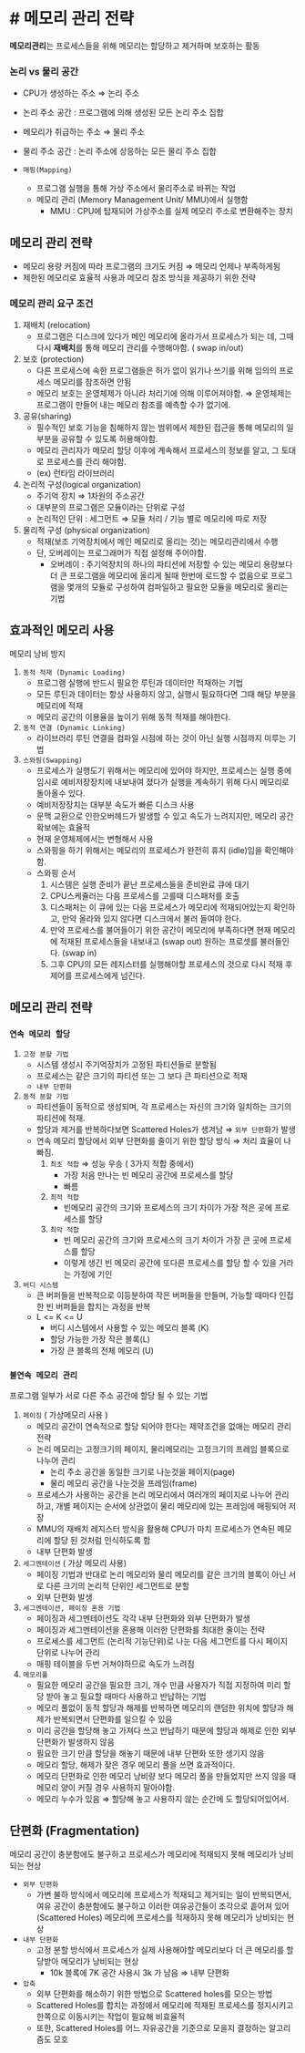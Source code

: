# # 메모리 관리 전략
**메모리관리**는 프로세스들을 위해 메모리는 할당하고 제거하며 보호하는 활동 


### 논리 vs 물리 공간
- CPU가 생성하는 주소 ⇒ 논리 주소
- 논리 주소 공간 : 프로그램에 의해 생성된 모든 논리 주소 집합
- 메모리가 취급하는 주소 ⇒ 물리 주소
- 물리 주소 공간 : 논리 주소에 상응하는 모든 물리 주소 집합

- `매핑(Mapping)`
	- 프로그램 실행을 통해 가상 주소에서 물리주소로 바뀌는 작업
	- 메모리 관리 (Memory Management Unit/ MMU)에서 실행함
		- MMU : CPU에 탑재되어 가상주소를 실제 메모리 주소로 변환해주는 장치

##  메모리 관리 전략
- 메모리 용량 커짐에 따라 프로그램의 크기도 커짐 ⇒ 메모리 언제나 부족하게됨
- 제한된 메모리로 효율적 사용과 메모리 참조 방식을 제공하기 위한 전략

### 메모리 관리 요구 조건
1. 재배치 (relocation)
	- 프로그램은 디스크에 있다가 메인 메모리에 올라가서 프로세스가 되는 데, 그때 다시 **재배치**를 통해 메모리 관리를 수행해야함. ( swap in/out)
2. 보호 (protection)
	- 다른 프로세스에 속한 프로그램들은 허가 없이 읽기나 쓰기를 위해 임의의 프로세스 메모리를 참조하면 안됨
	- 메모리 보호는 운영체제가 아니라 처리기에 의해 이루어져야함. ⇒ 운영체제는 프로그램이 만들어 내는 메모리 참조를 예측할 수가 없기에.
4. 공유(sharing)
	- 필수적인 보호 기능을 침해하지 않는 범위에서 제한된 접근을 통해 메모리의 일부분을 공유할 수 있도록 허용해야함.
	- 메모리 관리자가 메모리 할당 이후에 계속해서 프로세스의 정보를 알고, 그 토대로 프로세스를 관리 해야함. 
	- (ex) 런타임 라이브러리
5. 논리적 구성(logical organization)
	- 주기억 장치 ⇒ 1차원의 주소공간
	- 대부분의 프로그램은 모듈이라는 단위로 구성
	- 논리적인 단위 : 세그먼트 ⇒ 모듈 처리 / 기능 별로 메모리에 따로 저장
6. 물리적 구성 (physical organization)
	- 적재(보조 기억장치에서 메인 메모리로 올리는 것)는 메모리관리에서 수행
	- 단, 오버레이는 프로그래머가 직접 설정해 주어야함.
		- 오버레이 : 주기억장치의 하나의 파티션에 저장할 수 있는 메모리 용량보다 더 큰 프로그램을 메모리에 올리게 될때 한번에 로드할 수 없음으로 프로그램을 몇개의 모듈로 구성하여 컴파일하고 필요한 모듈을 메모리로 올리는 기법

## 효과적인 메모리 사용
 메모리 낭비 방지
1. `동적 적재 (Dynamic Loading)`
	- 프로그램 실행에 반드시 필요한 루틴과 데이터만 적재하는 기법
	- 모든 루틴과 데이터는 항상 사용하지 않고, 실행시 필요하다면 그때 해당 부분을 메모리에 적재
	- 메모리 공간의 이용율을 높이기 위해 동적 적재를 해야한다. 
2. `동적 연결 (Dynamic Linking)`
	- 라이브러리 루틴 연결을 컴파일 시점에 하는 것이 아닌 실행 시점까지 미루는 기법
3. `스와핑(Swapping)`
	- 프로세스가 실행도기 위해서는 메모리에 있어야 하지만, 프로세스는 실행 중에 임시로 예비저장장치에 내보내여 졌다가 실행을 계속하기 위해 다시 메모리로 돌아올수 있다.
	- 예비저장장치는 대부분 속도가 빠른 디스크 사용
	- 문맥 교환으로 인한오버헤드가 발생할 수 있고 속도가 느려지지만, 메모리 공간 확보에는 효율적
	- 현재 운영체제에서는 변형해서 사용
	- 스와핑을 하기 위해서는 메모리의 프로세스가 완전히 휴지 (idle)임을 확인해야함.
	- 스와핑 순서
		1. 시스템은 실행 준비가 끝난 프로세스들을 준비완료 큐에 대기
		2. CPU스케쥴러는 다음 프로세스를 고를때 디스패처를 호출
		3. 디스패처는 이 큐에 있는 다음 프로세스가 메모리에 적재되어있는지 확인하고, 만약 올라와 있지 않다면 디스크에서 불러 들여야 한다.
		4. 만약 프로세스를 불어들이기 위한 공간이 메모리에 부족하다면 현재 메모리에 적재된 프로세스들을 내보내고 (swap out) 원하는 프로셋를 불러들인다. (swap in) 
		5. 그후 CPU의 모든 레지스터를 실행해야할 프로세스의 것으로 다시 적재 후 제어를 프로세스에게 넘긴다.

## 메모리 관리 전략
### `연속 메모리 할당`
1. `고정 분할 기법`
	- 시스템 생성시 주기억장치가 고정된 파티션들로 분할됨
	- 프로세스는 같은 크기의 파티션 또는 그 보다 큰 파티션으로 적재
	-  `내부 단편화`
2. `동적 분할 기법`
	- 파티션들이 동적으로 생성되며, 각 프로세스는 자신의 크기와 일치하는 크기의 파티션에 적재.
	- 할당과 제거를 반복하다보면 Scattered Holes가 생겨남 ⇒ `외부 단편`화가 발생
	- 연속 메모리 할당에서 외부 단편화를 줄이기 위한 할당 방식 ⇒ 처리 효율이 나빠짐.
		1. `최초 적합` ⇒ 성능 우승 ( 3가지 적합 중에서) 
			- 가장 처음 만나는 빈 메모리 공간에 프로세스를 할당
			- 빠름
		2. `최적 적합`
			- 빈메모리 공간의 크기와 프로세스의 크기 차이가 가장 적은 곳에 프로세스를 할당 
		3. `최악 적합`
			- 빈 메모리 공간의 크기와 프로세스의 크기 차이가 가장 큰 곳에 프로세스를 할당
			- 이렇게 생긴 빈 메모리 공간에 또다른 프로세스를 할당 할 수 있을 거라는 가정에 기인
3. `버디 시스템`
	- 큰 버퍼들을 반복적으로 이등분하여 작은 버퍼들을 만들며, 가능할 때마다 인접한 빈 버퍼들을 합치는 과정을 반복
	- L <= K <= U
		- 버디 시스템에서 사용할 수 있는 메모리 블록 (K) 
		- 할당 가능한 가장 작은 블록(L)
		- 가장 큰 블록의 전체 메모리 (U)
### `불연속 메모리 관리`
프로그램 일부가 서로 다른 주소 공간에 할당 될 수 있는 기법
1. `페이징` ( 가상메모리 사용 )
	- 메모리 공간이 연속적으로 할당 되어야 한다는 제약조건을 없애는 메모리 관리 전략
	- 논리 메모리는 고정크기의 페이지, 물리메모리는 고정크기의 프레임 블록으로 나누어 관리
		- 논리 주소 공간을 동일한 크기로 나눈것을 페이지(page)
		- 물리 메모리 공간을 나눈것을 프레임(frame)
	- 프로세스가 사용하는 공간을 논리 메모리에서 여러개의 페이지로 나누어 관리 하고, 개별 페이지는 순서에 상관없이 물리 메모리에 있는 프레임에 매핑되어 저장
	- MMU의 재배치 레지스터 방식을 활용해 CPU가 마치 프로세스가 연속된 메모리에 할당 된 것처럼 인식하도록 함
	- 내부 단편화 발생
2. `세그멘테이션` ( 가상 메모리 사용)
	- 페이징 기법과 반대로 논리 메모리와 물리 메모리를 같은 크기의 블록이 아닌 서로 다른 크기의 논리적 단위인 세그먼트로 분할
	- 외부 단편화 발생
3. `세그멘테이션, 페이징 혼용 기법`
	- 페이징과 세그멘테이션도 각각 내부 단편화와 외부 단편화가 발생
	- 페이징과 세그멘테이션을 혼용해 이러한 단편화를 최대한 줄이는 전략
	- 프로세스를 세그먼트 (논리적 기능단위)로 나눈 다음 세그먼트를 다시 페이지 단위로 나누어 관리
	- 매핑 테이블을 두번 거쳐야하므로 속도가 느려짐
4. `메모리풀` 
	- 필요한 메모리 공간을 필요한 크기, 개수 만큼 사용자가 직접 지정하여 미리 할당 받아 놓고 필요할 때마다 사용하고 반납하는 기법
	- 메모리 풀없이 동적 할당과 해제를 반복하면 메모리의 랜덤한 위치에 할당과 해제가 반복되면서 단편화를 일으킬 수 있음 
	- 미리 공간을 할당해 놓고 가져다 쓰고 반납하기 때문에 할당과 해제로 인한 외부 단편화가 발생하지 않음
	- 필요한 크기 만큼 할당을 해놓기 때문에 내부 단편화 또한 생기지 않음
	- 메모리 할당, 해제가 잦은 경우 메모리 풀을 쓰면 효과적이다. 
	- 메모리 단편화로 인한 메모리 낭비량 보다 메모리 풀을 만들었지만 쓰지 않을 때 메모리 양이 커질 경우 사용하지 말아야함.
	- 메모리 누수가 있음 ⇒ 할당해 놓고 사용하지 않는 순간에 도 할당되어있어서.

## 단편화 (Fragmentation)
메모리 공간이 충분함에도 불구하고 프로세스가 메모리에 적재되지 못해 메모리가 낭비되는 현상
- `외부 단편화`
	- 가변 불하 방식에서 메모리에 프로세스가 적재되고 제거되는 일이 반복되면서, 여유 공간이 충분함에도 불구하고 이러한 여유공간들이 조각으로 흩어져 있어 (Scattered Holes) 메모리에 프로세스를 적재하지 못해 메모리가 낭비되는 현상
- `내부 단편화`
	- 고정 분할 방식에서 프로세스가 실제 사용해야할 메모리보다 더 큰 메모리를 할당받아 메모리가 낭비되는 현상
		- 10k 블록에 7K 공간 사용시 3k 가 남음 ⇒ 내부 단편화 
- `압축`
	- 외부 단편화를 해소하기 위한 방법으로 Scattered holes를 모으는 방법
	- Scattered Holes를 합치는 과정에서 메모리에 적재된 프로세스를 정지시키고 한쪽으로 이동시키는 작업이 필요해 비효율적
	- 또한, Scattered Holes를 어느 자유공간을 기준으로 모을지 결정하는 알고리즘도 모호